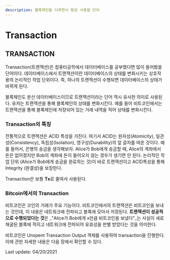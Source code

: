 ```yaml
---
description: 블록체인을 다루면서 항상 사용할 단어
---
```


# Transaction

## TRANSACTION

Transaction\(트랜잭션\)은 컴퓨터공학에서 데이터베이스를 공부했다면 많이 들어봤을 단어이다. 데이터베이스에서 트랜잭션이란 데이터베이스의 상태를 변화시키는 상호작용의 논리적인 작업 단위이다. 즉, 하나의 트랜잭션이 수행되면 데이터베이스의 상태가 바뀌게 된다.

블록체인도 분산 데이터베이스이므로 트랜잭션이라는 단어 역시 유사한 의미로 사용된다. 유저는 트랜잭션을 통해 블록체인의 상태를 변화시킨다. 예를 들어 비트코인에서는 트랜잭션을 통해 블록체인에 저장되어 있는 거래 내역을 적어 상태를 변화시킨다.

### Transaction의 특징

전통적으로 트랜잭션은 ACID 특성을 가진다. 여기서 ACID는 원자성\(Atomicity\), 일관성\(Consistency\), 독립성\(Isolation\), 영구성\(Durability\)의 앞 글자를 따온 것이다. 예를 들어서, 은행의 송금을 생각해보자. Alice가 Bob에게 송금할 때, Alice의 계좌에서 돈은 없어졌지만 Bob의 계좌에 돈이 들어오지 않는 경우가 생기면 안 된다. 논리적인 작업 단위 \(Alice가 Bob에게 송금을 완료하는 것\)이 바로 트랜잭션이고 ACID특성을 통해 Integrity \(완결성\)을 보장한다.

Transaction은 보통 **Tx**로 줄여서 사용된다.

### Bitcoin에서의 Transaction

비트코인은 코인의 거래가 주요 기능이다. 비트코인에서의 트랜잭션은 비트코인을 보내는 것인데, 이 내용은 네트워크에 전파되고 블록에 모아서 저장된다. **트랜잭션이 성공적으로 수행되었다는 것**은 _"Alice가 Bob에게 x만큼 비트코인을 보냈다"_는 사실이 새로 채굴된 블록에 적히고 네트워크에 전파되어 유효성을 판별 받았다는 것을 의미한다.

비트코인은 Unspent Transaction Output 객체를 사용하여 transaction을 진행한다. 이에 관한 자세한 내용은 다음 장에서 확인할 수 있다.



Last update: 04/20/2021

